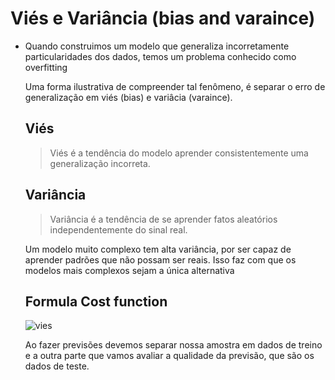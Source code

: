 # Viés e Variância (bias and varaince)

 - Quando construimos um modelo que generaliza incorretamente particularidades dos dados, temos um problema conhecido como overfitting

    Uma forma ilustrativa de compreender tal fenômeno, é separar o erro de generalização em viés (bias) e variâcia (varaince).

     ## Viés
    

    > Viés é a tendência do modelo aprender consistentemente uma generalização incorreta.

    ## Variância

    > Variância é a tendência de se aprender fatos aleatórios independentemente do sinal real.



    Um modelo muito complexo tem alta variância, por ser capaz de aprender padrões que não possam ser reais. Isso faz com que os modelos mais complexos sejam a única alternativa
    
     ## Formula Cost function
     ![vies](https://uploaddeimagens.com.br/images/000/837/287/original/bies.png)
 

    Ao fazer previsões devemos separar nossa amostra em dados de treino e a outra parte que vamos avaliar a qualidade da previsão, que são os dados de teste.
